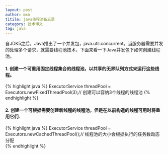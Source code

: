 ```yaml
---
layout: post
author: mxn
titile: java线程池备忘录
category: 技术博文
tag: java
---
```


自JDK5之后，Java推出了一个并发包，java.util.concurrent。当服务器需要并发的处理多个请求，就需要线程池技术，下面来看一下Java并发包下如何创建线程池。

#### 1.  创建一个可重用固定线程集合的线程池，以共享的无界队列方式来运行这些线程。
{% highlight java %}
ExecutorService threadPool = Executors.newFixedThreadPool(3);// 创建可以容纳3个线程的线程池
{% endhighlight %}


#### 2. 创建一个可根据需要创建新线程的线程池，但是在以前构造的线程可用时将重用它们.
{% highlight java %}
ExecutorService threadPool = Executors.newCachedThreadPool();// 线程池的大小会根据执行的任务数动态分配  
{% endhighlight %}

